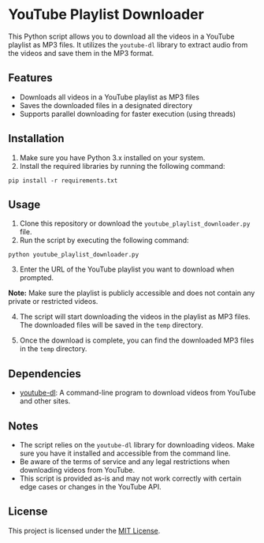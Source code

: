 # YouTube Playlist Downloader

This Python script allows you to download all the videos in a YouTube playlist as MP3 files. It utilizes the `youtube-dl` library to extract audio from the videos and save them in the MP3 format.

## Features

- Downloads all videos in a YouTube playlist as MP3 files
- Saves the downloaded files in a designated directory
- Supports parallel downloading for faster execution (using threads)

## Installation

1. Make sure you have Python 3.x installed on your system.
2. Install the required libraries by running the following command:

`pip install -r requirements.txt`

## Usage

1. Clone this repository or download the `youtube_playlist_downloader.py` file.
2. Run the script by executing the following command:

`python youtube_playlist_downloader.py`

3. Enter the URL of the YouTube playlist you want to download when prompted.

**Note:** Make sure the playlist is publicly accessible and does not contain any private or restricted videos.

4. The script will start downloading the videos in the playlist as MP3 files. The downloaded files will be saved in the `temp` directory.

5. Once the download is complete, you can find the downloaded MP3 files in the `temp` directory.

## Dependencies

- [youtube-dl](https://github.com/ytdl-org/youtube-dl): A command-line program to download videos from YouTube and other sites.

## Notes

- The script relies on the `youtube-dl` library for downloading videos. Make sure you have it installed and accessible from the command line.
- Be aware of the terms of service and any legal restrictions when downloading videos from YouTube.
- This script is provided as-is and may not work correctly with certain edge cases or changes in the YouTube API.

## License

This project is licensed under the [MIT License](LICENSE).
